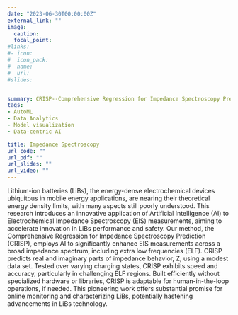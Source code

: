 ```yaml
---
date: "2023-06-30T00:00:00Z"
external_link: ""
image:
  caption: 
  focal_point: 
#links:
#- icon: 
#  icon_pack: 
#  name: 
#  url: 
#slides: 


summary: CRISP--Comprehensive Regression for Impedance Spectroscopy Prediction over ELF Regions using AI
tags:
- AutoML
- Data Analytics
- Model visualization
- Data-centric AI

title: Impedance Spectroscopy
url_code: ""
url_pdf: ""
url_slides: ""
url_video: ""
---
```

Lithium-ion batteries (LiBs), the energy-dense electrochemical devices ubiquitous in mobile energy applications, are nearing their theoretical energy density limits, with many aspects still poorly understood. This research introduces an innovative application of Artificial Intelligence (AI) to Electrochemical Impedance Spectroscopy (EIS) measurements, aiming to accelerate innovation in LiBs performance and safety. Our method, the Comprehensive Regression for Impedance Spectroscopy Prediction (CRISP), employs AI to significantly enhance EIS measurements across a broad impedance spectrum, including extra low frequencies (ELF). CRISP predicts real and imaginary parts of impedance behavior, Z, using a modest data set. Tested over varying charging states, CRISP exhibits speed and accuracy, particularly in challenging ELF regions. Built efficiently without specialized hardware or libraries, CRISP is adaptable for human-in-the-loop operations, if needed. This pioneering work offers substantial promise for online monitoring and characterizing LiBs, potentially hastening advancements in LiBs technology.
